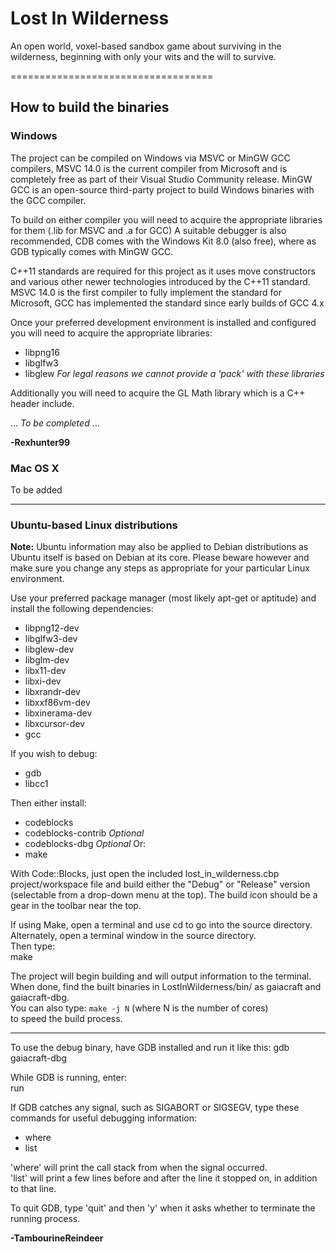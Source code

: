# Lost In Wilderness
An open world, voxel-based sandbox game about surviving in the wilderness, beginning with only your wits and the will to survive.

===================================  
## How to build the binaries

### Windows
The project can be compiled on Windows via MSVC or MinGW GCC compilers,
MSVC 14.0 is the current compiler from Microsoft and is completely free as part of their Visual Studio Community release.
MinGW GCC is an open-source third-party project to build Windows binaries with the GCC compiler.

To build on either compiler you will need to acquire the appropriate libraries for them (.lib for MSVC and .a for GCC)
A suitable debugger is also recommended, CDB comes with the Windows Kit 8.0 (also free), where as GDB typically comes
with MinGW GCC.

C++11 standards are required for this project as it uses move constructors and various other newer technologies introduced
by the C++11 standard.  MSVC 14.0 is the first compiler to fully implement the standard for Microsoft, GCC has implemented
the standard since early builds of GCC 4.x

Once your preferred development environment is installed and configured you will need to acquire the appropriate libraries:
* libpng16
* libglfw3
* libglew
_For legal reasons we cannot provide a 'pack' with these libraries_

Additionally you will need to acquire the GL Math library which is a C++ header include.

... _To be completed_ ...

**-Rexhunter99**

### Mac OS X 
To be added
  
-----------------------  
### Ubuntu-based Linux distributions
**Note:** Ubuntu information may also be applied to Debian distributions as Ubuntu itself is based on Debian at its core.
Please beware however and make sure you change any steps as appropriate for your particular Linux environment.

Use your preferred package manager (most likely apt-get or aptitude) and install the following dependencies:
* libpng12-dev
* libglfw3-dev
* libglew-dev  
* libglm-dev  
* libx11-dev  
* libxi-dev  
* libxrandr-dev  
* libxxf86vm-dev  
* libxinerama-dev  
* libxcursor-dev  
* gcc

If you wish to debug:
* gdb  
* libcc1  
   
Then either install:
* codeblocks
* codeblocks-contrib _Optional_
* codeblocks-dbg _Optional_
Or:
* make  
  
With Code::Blocks, just open the included lost_in_wilderness.cbp project/workspace file and build either the "Debug" or "Release" version (selectable from a drop-down menu at the top). The build icon should be a gear in the toolbar near the top.  
  
If using Make, open a terminal and use cd to go into the source directory. Alternately, open a terminal window in the source directory.  
Then type:  
make  
  
The project will begin building and will output information to the terminal. When done, find the built binaries in LostInWilderness/bin/ as gaiacraft and gaiacraft-dbg.  
You can also type:
`make -j N`
(where N is the number of cores)  
to speed the build process.      
    
-----------------------  
To use the debug binary, have GDB installed and run it like this:
gdb gaiacraft-dbg

While GDB is running, enter:  
run

If GDB catches any signal, such as SIGABORT or SIGSEGV, type these commands for useful debugging information:  
* where  
* list

'where' will print the call stack from when the signal occurred.  
'list' will print a few lines before and after the line it stopped on, in addition to that line.

To quit GDB, type 'quit' and then 'y' when it asks whether to terminate the running process.

**-TambourineReindeer**
